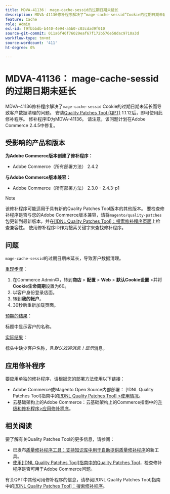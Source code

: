 ```yaml
---
title: MDVA-41136： mage-cache-sessid的过期日期未延长
description: MDVA-41136修补程序解决了“mage-cache-sessid”Cookie的过期日期未延长而导致客户数据清理的问题。 安装[Quality Patches Tool (QPT)](https://experienceleague.adobe.com/en/docs/commerce-operations/tools/quality-patches-tool/quality-patches-tool-to-self-serve-quality-patches) 1.1.12后，即可使用此修补程序。 修补程序ID为MDVA-41136。 请注意，该问题计划在Adobe Commerce 2.4.5中修复。
feature: Cache
role: Admin
exl-id: f9fbbbdb-b440-4e94-a5b0-c03cdad9f010
source-git-commit: 011a6f46f76029eaf67f172b576e58dac9710a3d
workflow-type: tm+mt
source-wordcount: '411'
ht-degree: 0%

---
```


# MDVA-41136： mage-cache-sessid的过期日期未延长

MDVA-41136修补程序解决了`mage-cache-sessid` Cookie的过期日期未延长而导致客户数据清理的问题。 安装[Quality Patches Tool (QPT)](https://experienceleague.adobe.com/en/docs/commerce-operations/tools/quality-patches-tool/quality-patches-tool-to-self-serve-quality-patches) 1.1.12后，即可使用此修补程序。 修补程序ID为MDVA-41136。 请注意，该问题计划在Adobe Commerce 2.4.5中修复。

## 受影响的产品和版本

**为Adobe Commerce版本创建了修补程序：**

* Adobe Commerce（所有部署方法） 2.4.2

**与Adobe Commerce版本兼容：**

* Adobe Commerce（所有部署方法） 2.3.0 - 2.4.3-p1

>[!NOTE]
>
>该修补程序可能适用于具有新的Quality Patches Tool版本的其他版本。 要检查修补程序是否与您的Adobe Commerce版本兼容，请将`magento/quality-patches`包更新到最新版本，并在[[!DNL Quality Patches Tool]：搜索修补程序页面](https://experienceleague.adobe.com/en/docs/commerce-operations/tools/quality-patches-tool/quality-patches-tool-to-self-serve-quality-patches)上检查兼容性。 使用修补程序ID作为搜索关键字来查找修补程序。

## 问题

`mage-cache-sessid`的过期日期未延长，导致客户数据清理。

<u>重现步骤</u>：

1. 在Commerce Admin中，转到&#x200B;**商店** > **配置** > **Web** > **默认Cookie设置** >并将&#x200B;**Cookie生命周期**&#x200B;设置为60。
1. 以客户身份登录店面。
1. 转到&#x200B;**我的帐户**。
1. 30秒后重新加载页面。

<u>预期的结果</u>：

标题中显示客户的名称。

<u>实际结果</u>：

标头中缺少客户名称，且&#x200B;*默认欢迎消息！显示*&#x200B;消息。

## 应用修补程序

要应用单独的修补程序，请根据您的部署方法使用以下链接：

* Adobe Commerce或Magento Open Source内部部署： [!DNL Quality Patches Tool]指南中的[[!DNL Quality Patches Tool] >使用情况](/help/tools/quality-patches-tool/usage.md)。
* 云基础架构上的Adobe Commerce：云基础架构上的Commerce指南中的[升级和修补程序>应用修补程序](https://experienceleague.adobe.com/docs/commerce-cloud-service/user-guide/develop/upgrade/apply-patches.html)。

## 相关阅读

要了解有关Quality Patches Tool的更多信息，请参阅：

* 已发布[质量修补程序工具：支持知识库中用于自助提供质量修补程序](https://experienceleague.adobe.com/en/docs/commerce-operations/tools/quality-patches-tool/quality-patches-tool-to-self-serve-quality-patches)的新工具。
* [使用[!DNL Quality Patches Tool]指南中的Quality Patches Tool](/help/tools/quality-patches-tool/patches-available-in-qpt/check-patch-for-magento-issue-with-magento-quality-patches.md)，检查修补程序是否可用于Adobe Commerce问题。

有关QPT中其他可用修补程序的信息，请参阅[!DNL Quality Patches Tool]指南中的[[!DNL Quality Patches Tool]：搜索修补程序](https://experienceleague.adobe.com/tools/commerce-quality-patches/index.html)。
